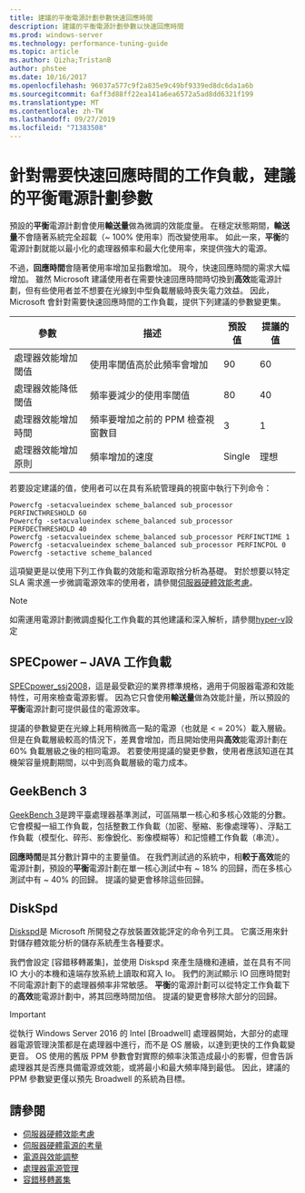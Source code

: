 ```yaml
---
title: 建議的平衡電源計劃參數快速回應時間
description: 建議的平衡電源計劃參數以快速回應時間
ms.prod: windows-server
ms.technology: performance-tuning-guide
ms.topic: article
ms.author: Qizha;TristanB
author: phstee
ms.date: 10/16/2017
ms.openlocfilehash: 96037a577c9f2a835e9c49bf9339ed8dc6da1a6b
ms.sourcegitcommit: 6aff3d88ff22ea141a6ea6572a5ad8dd6321f199
ms.translationtype: MT
ms.contentlocale: zh-TW
ms.lasthandoff: 09/27/2019
ms.locfileid: "71383508"
---
```

# <a name="recommended-balanced-power-plan-parameters-for-workloads-requiring-quick-response-times"></a>針對需要快速回應時間的工作負載，建議的平衡電源計劃參數

預設的**平衡**電源計劃會使用**輸送量**做為微調的效能度量。 在穩定狀態期間，**輸送量**不會隨著系統完全超載（~ 100% 使用率）而改變使用率。  如此一來，**平衡**的電源計劃就能以最小化的處理器頻率和最大化使用率，來提供強大的電源。

不過，**回應時間**會隨著使用率增加呈指數增加。 現今，快速回應時間的需求大幅增加。 雖然 Microsoft 建議使用者在需要快速回應時間時切換到**高效**能電源計劃，但有些使用者並不想要在光線到中型負載層級時喪失電力效益。 因此，Microsoft 會針對需要快速回應時間的工作負載，提供下列建議的參數變更集。


| 參數 | 描述 | 預設值 | 提議的值 |
|------------------------|--------------------------------------------------------------------------------------------------------------------------------------------------------|----------------------------------------------------------------------------------|-----------------------------------------------------------------------------------------------------------------------------------------------------------|
| 處理器效能增加閾值 | 使用率閾值高於此頻率會增加 | 90 | 60 |
| 處理器效能降低閾值 | 頻率要減少的使用率閾值 | 80 | 40 |
| 處理器效能增加時間 | 頻率要增加之前的 PPM 檢查視窗數目 | 3 | 1 |
| 處理器效能增加原則 | 頻率增加的速度 | Single | 理想 |

若要設定建議的值，使用者可以在具有系統管理員的視窗中執行下列命令：

``` syntax
Powercfg -setacvalueindex scheme_balanced sub_processor PERFINCTHRESHOLD 60
Powercfg -setacvalueindex scheme_balanced sub_processor PERFDECTHRESHOLD 40
Powercfg -setacvalueindex scheme_balanced sub_processor PERFINCTIME 1
Powercfg -setacvalueindex scheme_balanced sub_processor PERFINCPOL 0
Powercfg -setactive scheme_balanced
```

這項變更是以使用下列工作負載的效能和電源取捨分析為基礎。 對於想要以特定 SLA 需求進一步微調電源效率的使用者，請參閱[伺服器硬體效能考慮](../power.md)。

>[!Note]
> 如需運用電源計劃微調虛擬化工作負載的其他建議和深入解析，請參閱[hyper-v](../../role/hyper-v-server/configuration.md)設定

## <a name="specpower--java-workload"></a>SPECpower – JAVA 工作負載

[SPECpower\_ssj2008](http://spec.org/power_ssj2008/)，這是最受歡迎的業界標準規格，適用于伺服器電源和效能特性，可用來檢查電源影響。 因為它只會使用**輸送量**做為效能計量，所以預設的**平衡**電源計劃可提供最佳的電源效率。

提議的參數變更在光線上耗用稍微高一點的電源（也就是 < = 20%）載入層級。 但是在負載層級較高的情況下，差異會增加，而且開始使用與**高效**能電源計劃在60% 負載層級之後的相同電源。 若要使用提議的變更參數，使用者應該知道在其機架容量規劃期間，以中到高負載層級的電力成本。

## <a name="geekbench-3"></a>GeekBench 3

[GeekBench 3](http://www.geekbench.com/geekbench3/)是跨平臺處理器基準測試，可區隔單一核心和多核心效能的分數。 它會模擬一組工作負載，包括整數工作負載（加密、壓縮、影像處理等）、浮點工作負載（模型化、碎形、影像銳化、影像模糊等）和記憶體工作負載（串流）。

**回應時間**是其分數計算中的主要量值。 在我們測試過的系統中，相**較于高效**能的電源計劃，預設的**平衡**電源計劃在單一核心測試中有 ~ 18% 的回歸，而在多核心測試中有 ~ 40% 的回歸。 提議的變更會移除這些回歸。

## <a name="diskspd"></a>DiskSpd

[Diskspd](https://en.wikipedia.org/wiki/Diskspd)是 Microsoft 所開發之存放裝置效能評定的命令列工具。 它廣泛用來針對儲存體效能分析的儲存系統產生各種要求。

我們會設定 [容錯移轉叢集]，並使用 Diskspd 來產生隨機和連續，並在具有不同 IO 大小的本機和遠端存放系統上讀取和寫入 Io。 我們的測試顯示 IO 回應時間對不同電源計劃下的處理器頻率非常敏感。 **平衡**的電源計劃可以從特定工作負載下的**高效**能電源計劃中，將其回應時間加倍。 提議的變更會移除大部分的回歸。

>[!Important]
>從執行 Windows Server 2016 的 Intel [Broadwell] 處理器開始，大部分的處理器電源管理決策都是在處理器中進行，而不是 OS 層級，以達到更快的工作負載變更音。 OS 使用的舊版 PPM 參數會對實際的頻率決策造成最小的影響，但會告訴處理器其是否應具備電源或效能，或將最小和最大頻率降到最低。 因此，建議的 PPM 參數變更僅以預先 Broadwell 的系統為目標。

## <a name="see-also"></a>請參閱
- [伺服器硬體效能考慮](../index.md)
- [伺服器硬體電源的考量](../power.md)
- [電源與效能調整](power-performance-tuning.md)
- [處理器電源管理](processor-power-management-tuning.md)
- [容錯移轉叢集](https://technet.microsoft.com/library/cc725923.aspx)
